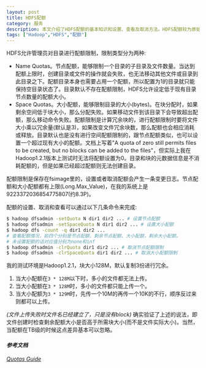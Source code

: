 ```yaml
---
layout: post
title: HDFS配额
category: 服务
description: 本文介绍了HDFS配额的基本知识和设置、查看及取消方法。HDFS配额较为原始简单，不过能够满足一般需求，可根据情况使用。
tags: ["Hadoop","HDFS","配额"]
---
```


HDFS允许管理员对目录进行配额限制，限制类型分为两种:

* Name Quotas。节点配额，能够限制一个目录的子目录及文件数量。当达到配额上限时，创建目录或文件的操作就会失败，也无法移动其他文件或目录到此目录之下。配额目录本身也需要占用一个配额，所以配置为1的目录就只能保持空目录状态了。目录默认不存在配额限制，HDFS允许设定低于现有目录节点数量的配额大小。
* Space Quotas。大小配额，能够限制目录的大小(bytes)。在块分配时，如果剩余空间低于块大小，那么分配失败。如果移动文件到该目录下会导致超出配额，那么移动命令失败。配额限制是计算冗余块的，进行配额限制时要将文件大小乘以冗余量(默认是3)，如果改变文件冗余块数，那么配额也会相应消耗或释放。目录默认也是没有进行空间配额限制的，跟节点配额类似，也可以设置一个超过现有大小的配额。文档上写着"A quota of zero still permits files to be created, but no blocks can be added to the
    files"，但实际上我在Hadoop1.2.1版本上测试时无法将配额设置为0。目录和块的元数据信息是不消耗配额的，但是如果已经超过配额则无法创建目录。

配额限制是保存在fsimage里的，设置或者取消配额会产生一条变更日志。节点配额和大小配额都有上限(Long.Max_Value)，在我的系统上是9223372036854775807(约8.3P)。

配额的设置、取消和查看可以通过以下几条命令来完成:

```sh
$ hadoop dfsadmin -setQuota N dir1 dir2 ... # 设置节点配额
$ hadoop dfsadmin -setSpaceQuota N dir1 dir2 ... # 设置大小配额
$ hadoop dfs -count -q dir1 dir2 ...
# 查看配额情况，前四个分别是节点配额、剩余节点配额、大小配额，剩余大小配额。
# 未设置配额的话对应值分别为none和inf
$ hadoop dfsadmin -clrQuota dir1 dir2 ... # 取消节点配额限制
$ hadoop dfsadmin -clrSpaceQuota dir1 dir2 ... # 取消大小配额限制
```

我的测试环境是Hadoop1.2.1，块大小128M，默认复制3份进行冗余。

1. 当大小配额在`3 * 128M`以下时，多小的文件都无法上传。
2. 当大小配额在`3 * 128M`时，多小的文件都只能上传一个。
3. 当大小配额为`3 * 129M`时，先传一个10M的再传一个10K的不行，顺序反过来则都可以上传。

*(文件上传失败时文件名已经建立了，只是没有block)*
确实验证了上述的说法，即文件创建时检查剩余配额大小是否高于所需块大小(而不是文件实际大小)。当然，当配额在TB级的时候这点差异基本可以忽略。

#### *参考文档*
*[Quotas Guide](http://hadoop.apache.org/docs/r1.2.1/hdfs_quota_admin_guide.html)*
